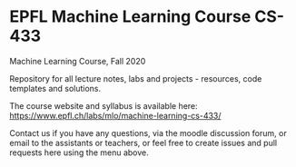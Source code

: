 # EPFL Machine Learning Course CS-433

Machine Learning Course, Fall 2020

Repository for all lecture notes, labs and projects - resources, code templates and solutions.

The course website and syllabus is available here: https://www.epfl.ch/labs/mlo/machine-learning-cs-433/

Contact us if you have any questions, via the moodle discussion forum, or email to the assistants or teachers, or feel free to create issues and pull requests here using the menu above.